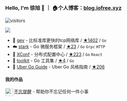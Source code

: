 ### Hello, I'm 徐旭 👋 ｜ 🏠个人博客：[blog.iofree.xyz](https://blog.iofree.xyz/)
![visitors](https://visitor-badge.laobi.icu/badge?page_id=allenxuxu)

<img src="https://github-readme-stats.vercel.app/api?username=allenxuxu&show_icons=true&icon_color=805AD5&text_color=718096&bg_color=ffffff" />


- 🚀 [gev](https://github.com/Allenxuxu/gev) - 比标准库更快的tcp网络库 / [★1402](https://github.com/Allenxuxu/gev/stargazers) / `Go`
- ☁️ [stark](https://github.com/Allenxuxu/stark) - Go 微服务框架 / [★23](https://github.com/Allenxuxu/stark/stargazers) / `Go` `Grpc` `HTTP`
- 📃 [XConf](https://github.com/micro-in-cn/XConf) - 分布式配置中心 / [★223](https://github.com/micro-in-cn/XConf/stargazers) / `Go` `React`
- 🔧 [toolkit](https://github.com/Allenxuxu/toolkit) - Go 工具集 / [★4](https://github.com/Allenxuxu/toolkit/stargazers) / `Go`
- 🧭 [Uber Go Guide](https://github.com/Allenxuxu/uber-go-guide) - Uber Go 风格指南 / [★206](https://github.com/Allenxuxu/uber-go-guide/stargazers) 


#### 我的作品

<img src="https://reminder.iofree.xyz/assets/logo.jpeg" width="25" align='left' />

[不忘提醒](https://reminder.iofree.xyz/) - 帮助你不忘记任何一件小事
